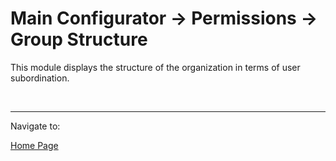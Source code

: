 <html lang="en">
<head>
    <meta charset="UTF-8">
    <title>Group Structure</title>
</head>
<body>
<div>
    <h1>Main Configurator -> Permissions -> Group Structure</h1>
    <p>
    This module displays the structure of the organization in terms of user subordination.
    <img src=""/>
    </p>
</div>

<br/>
<hr/>
<div>
    Navigate to:
    <p><p><a href="https://fallentol.github.io/CloudBudget/CB2/index">Home Page</a></p></p>
</div>

</body>
</html>